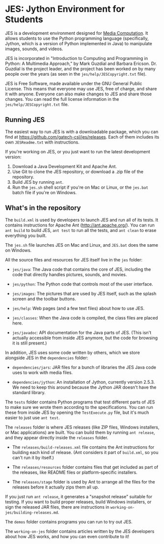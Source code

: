 JES: Jython Environment for Students
====================================
JES is a development environment designed for [Media Computation][].
It allows students to use the Python programming language (specifically,
Jython, which is a version of Python implemented in Java) to manipulate
images, sounds, and videos.

[Media Computation]: http://mediacomputation.org/

JES is incorporated in "Introduction to Computing and Programming in Python:
A Multimedia Approach," by Mark Guzdial and Barbara Ericson. Dr. Guzdial
is the project leader, and the project has been worked on by many people
over the years (as seen in the `jes/help/JESCopyright.txt` file).

JES is Free Software, made available under the GNU General Public License.
This means that everyone may use JES, free of charge, and share it with
anyone. Everyone can also make changes to JES and share those changes.
You can read the full license information in the `jes/help/JESCopyright.txt`
file.


Running JES
-----------
The easiest way to run JES is with a downloadable package,
which you can find at <https://github.com/gatech-csl/jes/releases>.
Each of them includes its own `JESReadme.txt` with instructions.

If you're working on JES, or you just want to run the latest development
version:

1.  Download a Java Development Kit and Apache Ant.
2.  Use Git to clone the JES repository, or download a .zip file of the
    repository.
3.  Build JES by running `ant`.
4.  Run the `jes.sh` shell script if you're on Mac or Linux,
    or the `jes.bat` batch file if you're on Windows.


What's in the repository
------------------------
The `build.xml` is used by developers to launch JES and run all of its tests.
It contains instructions for Apache Ant (http://ant.apache.org/).
You can run `ant build` to build JES, `ant test` to run all the tests, and
`ant clean` to erase everything you built.

The `jes.sh` file launches JES on Mac and Linux, and `JES.bat` does the same
on Windows.

All the source files and resources for JES itself live in the `jes` folder:

* `jes/java`: The Java code that contains the core of JES, including the
  code that directly handles pictures, sounds, and movies.

* `jes/python`: The Python code that controls most of the user interface.

* `jes/images`: The pictures that are used by JES itself, such as the
  splash screen and the toolbar buttons.

* `jes/help`: Web pages (and a few text files) about how to use JES.

* `jes/classes`: When the Java code is compiled, the class files are placed
  here.

* `jes/javadoc`: API documentation for the Java parts of JES.
  (This isn't actually accessible from inside JES anymore, but the code
  for browsing it is still present.)

In addition, JES uses some code written by others, which we store alongside
JES in the `dependencies` folder:

* `dependencies/jars`: JAR files for a bunch of libraries the JES Java code
  uses to work with media files.

* `dependencies/jython`: An installation of Jython, currently version 2.5.3.
  We need to keep this around because the Jython JAR doesn't have the
  standard library.

The `tests` folder contains Python programs that test different parts of JES
to make sure we wrote them according to the specifications.
You can run these from inside JES by opening the `TestExecute.py` file,
but it's much easier to just use `ant test`.

The `releases` folder is where JES releases (like ZIP files, Windows
installers, or Mac applications) are built. You can build them by running
`ant release`, and they appear directly inside the `releases` folder.

* The `releases/build-releases.xml` file contains the Ant instructions for
  building each kind of release. (Ant considers it part of `build.xml`,
  so you can't run it by itself.)

* The `releases/resources` folder contains files that get included as part
  of the releases, like README files or platform-specific installers.

* The `releases/stage` folder is used by Ant to arrange all the files for the
  releases before it actually zips them all up.

If you just run `ant release`, it generates a "snapshot release" suitable
for testing. If you want to build proper releases, build Windows installers,
or sign the released JAR files, there are instructions in
`working-on-jes/building-releases.md`.

The `demos` folder contains programs you can run to try out JES.

The `working-on-jes` folder contains articles written by the JES developers
about how JES works, and how you can even contribute to it!

